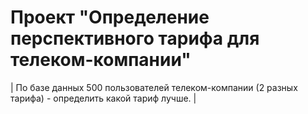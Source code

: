 # Проект "Определение перспективного тарифа для телеком-компании"
| По базе данных 500 пользователей телеком-компании (2 разных тарифа) - определить какой тариф лучше. |